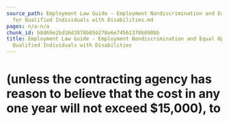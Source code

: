 ```yaml
---
source_path: Employment Law Guide - Employment Nondiscrimination and Equal Opportunity
  for Qualified Individuals with Disabilities.md
pages: n/a-n/a
chunk_id: b8d69e2bd16d3878b05b278e6e74561370b890bb
title: Employment Law Guide - Employment Nondiscrimination and Equal Opportunity for
  Qualified Individuals with Disabilities
---
```

# (unless the contracting agency has reason to believe that the cost in any one year will not exceed $15,000), to
